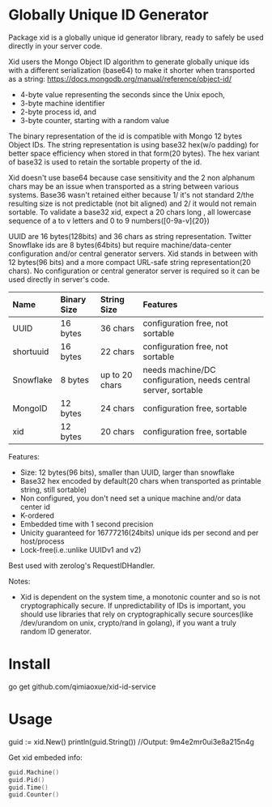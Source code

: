 # Globally Unique ID Generator

Package xid is a globally unique id generator library, ready to safely be used directly in your server code.

Xid users the Mongo Object ID algorithm to generate globally unique ids with a different serialization (base64) to make it shorter when transported as a string: https://docs.mongodb.org/manual/reference/object-id/

- 4-byte value representing the seconds since the Unix epoch,
- 3-byte machine identifier
- 2-byte process id, and
- 3-byte counter, starting with a random value

The binary representation of the id is  compatible with Mongo 12 bytes Object IDs. The string representation is using base32 hex(w/o padding) for better space efficiency when stored in that form(20 bytes). The hex variant of base32 is used to retain the sortable property of the id.

Xid doesn't use base64 because case sensitivity and the 2 non alphanum chars may be an issue when transported as a string between various systems. Base36 wasn't retained either because 1/ it's not standard 2/the resulting size is not predictable (not bit aligned) and 2/ it would not remain sortable. To validate a base32 xid, expect a 20 chars long , all lowercase sequence of a to v letters and 0 to 9 numbers([0-9a-v]{20})

UUID are 16 bytes(128bits) and 36 chars as string representation. Twitter Snowflake ids are 8 bytes(64bits) but require machine/data-center configuration and/or central generator servers. Xid stands in between with 12 bytes(96 bits) and a more compact URL-safe string representation(20 chars). No configuration or central generator server is required so it can be used directly in server's code.

| Name  | Binary Size  | String Size  | Features       |
| :-------- | :-------- | :-------- | :-------- |
| UUID | 16 bytes | 36 chars | configuration free, not sortable |
| shortuuid | 16 bytes | 22 chars | configuration free, not sortable |
| Snowflake | 8 bytes | up to 20 chars | needs machine/DC configuration, needs central server, sortable |
| MongoID | 12 bytes | 24 chars | configuration free, sortable |
| xid | 12 bytes | 20 chars | configuration free, sortable |

Features:
- Size: 12 bytes(96 bits), smaller than UUID, larger than snowflake
- Base32 hex encoded by default(20 chars when transported as printable string, still sortable)
- Non configured, you don't need set a unique machine and/or data center id
- K-ordered
- Embedded time with 1 second precision
- Unicity guaranteed for 16777216(24bits) unique ids per second and per host/process
- Lock-free(i.e.:unlike UUIDv1 and v2)

Best used with zerolog's RequestIDHandler.

Notes:
- Xid is dependent on the system time, a monotonic counter and so is not cryptographically secure. If unpredictability of IDs is important, you should use libraries that rely on cryptographically secure sources(like /dev/urandom on unix, crypto/rand in golang), if you want a truly random ID generator.

# Install
go get github.com/qimiaoxue/xid-id-service 

# Usage
guid := xid.New()
println(guid.String())
//Output: 9m4e2mr0ui3e8a215n4g

Get xid embeded info:

```go
guid.Machine()
guid.Pid()
guid.Time()
guid.Counter()
```